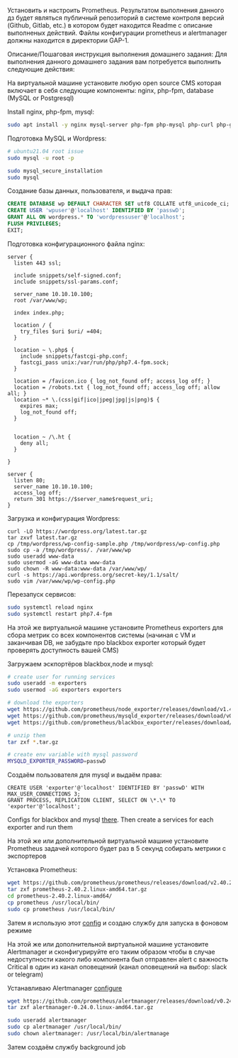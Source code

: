 Установить и настроить Prometheus.
Результатом выполнения данного дз будет являться публичный репозиторий в системе контроля версий (Github, Gitlab, etc.) 
в котором будет находится Readme с описание выполненых действий. Файлы конфигурации prometheus и alertmanager должны находится в директории GAP-1.


Описание/Пошаговая инструкция выполнения домашнего задания:
Для выполнения данного домашнего задания вам потребуется выполнить следующие действия:

На виртуальной машине установите любую open source CMS которая включает в себя следующие компоненты: nginx, php-fpm, database (MySQL or Postgresql)

Install nginx, php-fpm, mysql:
```bash
sudo apt install -y nginx mysql-server php-fpm php-mysql php-curl php-gd php-intl php-mbstring php-soap php-xml php-xmlrpc php-zip
```

Подготовка MySQL и Wordpress:
```bash
# ubuntu21.04 root issue
sudo mysql -u root -p

sudo mysql_secure_installation
sudo mysql
```

Создание базы данных, пользователя, и выдача прав:
```sql
CREATE DATABASE wp DEFAULT CHARACTER SET utf8 COLLATE utf8_unicode_ci;
CREATE USER 'wpuser'@'localhost' IDENTIFIED BY 'passwD';
GRANT ALL ON wordpress.* TO 'wordpressuser'@'localhost';
FLUSH PRIVILEGES;
EXIT;
```

Подготовка конфигурационного файла nginx:
```nginx
server {
  listen 443 ssl;

  include snippets/self-signed.conf;
  include snippets/ssl-params.conf;

  server_name 10.10.10.100;
  root /var/www/wp;

  index index.php;

  location / {
    try_files $uri $uri/ =404;
  }

  location ~ \.php$ {
    include snippets/fastcgi-php.conf;
    fastcgi_pass unix:/var/run/php/php7.4-fpm.sock;
  }

  location = /favicon.ico { log_not_found off; access_log off; }
  location = /robots.txt { log_not_found off; access_log off; allow all; }
  location ~* \.(css|gif|ico|jpeg|jpg|js|png)$ {
    expires max;
    log_not_found off;
  }


  location ~ /\.ht {
    deny all;
  }

}

server {
  listen 80;
  server_name 10.10.10.100;
  access_log off;
  return 301 https://$server_name$request_uri;
}
```

Загрузка и конфигурация Wordpress:
```bah
curl -LO https://wordpress.org/latest.tar.gz
tar zxvf latest.tar.gz 
cp /tmp/wordpress/wp-config-sample.php /tmp/wordpress/wp-config.php
sudo cp -a /tmp/wordpress/. /var/www/wp
sudo useradd www-data
sudo usermod -aG www-data www-data
sudo chown -R www-data:www-data /var/www/wp/
curl -s https://api.wordpress.org/secret-key/1.1/salt/
sudo vim /var/www/wp/wp-config.php
```

Перезапуск сервисов:
```bash
sudo systemctl reload nginx
sudo systemctl restart php7.4-fpm
```


На этой же виртуальной машине установите Prometheus exporters для сбора метрик со всех компонентов системы (начиная с VM и заканчивая DB, не забудьте про blackbox exporter который будет проверять доступность вашей CMS)

Загружаем эскпортёров blackbox,node и mysql:
```bash
# create user for running services
sudo useradd -m exporters
sudo usermod -aG exporters exporters

# download the exporters
wget https://github.com/prometheus/node_exporter/releases/download/v1.4.0/node_exporter-1.4.0.linux-amd64.tar.gz
wget https://github.com/prometheus/mysqld_exporter/releases/download/v0.14.0/mysqld_exporter-0.14.0.linux-amd64.tar.gz
wget https://github.com/prometheus/blackbox_exporter/releases/download/v0.22.0/blackbox_exporter-0.22.0.linux-amd64.tar.gz

# unzip them
tar zxf *.tar.gz

# create env variable with mysql password
MYSQLD_EXPORTER_PASSWORD=passwD
```

Создаём пользователя для mysql и выдаём права:

```mysql
CREATE USER 'exporter'@'localhost' IDENTIFIED BY 'passwD' WITH MAX_USER_CONNECTIONS 3;
GRANT PROCESS, REPLICATION CLIENT, SELECT ON \*.\* TO 'exporter'@'localhost';
```

Configs for blackbox and mysql [there](GAP-1/). Then create a services for each exporter and run them

На этой же или дополнительной виртуальной машине установите Prometheus задачей которого будет раз в 5 секунд собирать метрики с экспортеров

Установка Prometheus:

```bash
wget https://github.com/prometheus/prometheus/releases/download/v2.40.2/prometheus-2.40.2.linux-amd64.tar.gz
tar zxf prometheus-2.40.2.linux-amd64.tar.gz 
cd prometheus-2.40.2.linux-amd64/
cp prometheus /usr/local/bin/
sudo cp prometheus /usr/local/bin/
```
Затем я использую этот [config](GAP-1/prometheus.yml) и создаю службу для запуска в фоновом режиме

На этой же или дополнительной виртуальной машине установите Alertmanager и сконфигурируйте его таким образом чтобы в случае недоступности какого либо компонента был отправлен alert с важность Critical в один из канал оповещений (канал оповещений на выбор: slack or telegram)

Устанавливаю Alertmanager [configure](GAP-1/alertmanager.yml) 
```bash
wget https://github.com/prometheus/alertmanager/releases/download/v0.24.0/alertmanager-0.24.0.linux-amd64.tar.gz
tar zxf alertmanager-0.24.0.linux-amd64.tar.gz

sudo useradd alertmanager
sudo cp alertmanager /usr/local/bin/
sudo chown alertmanager: /usr/local/bin/alertmanage
```
Затем создаём службу background job
